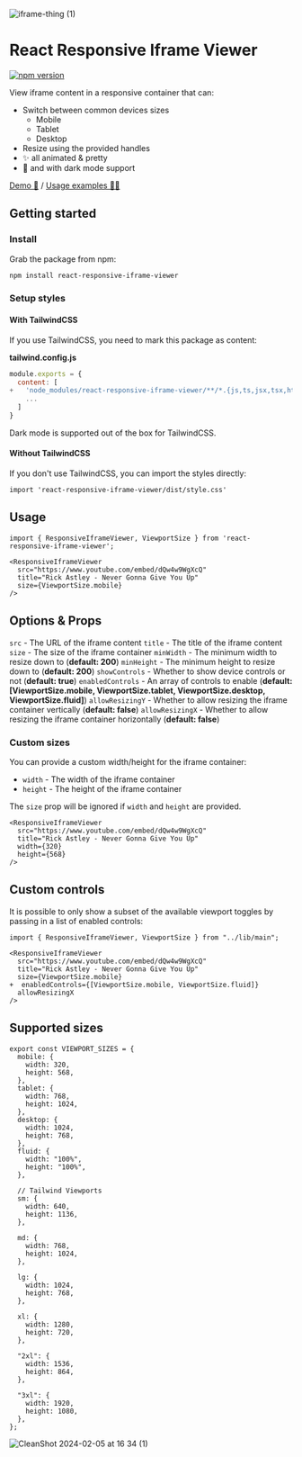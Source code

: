 ![iframe-thing (1)](https://github.com/danmindru/react-responsive-iframe-viewer/assets/1515742/94a50b53-0344-4b91-bec6-1c4d33034f9b)


# React Responsive Iframe Viewer
[![npm version](https://badge.fury.io/js/react-responsive-iframe-viewer.svg)](https://badge.fury.io/js/react-responsive-iframe-viewer)

View iframe content in a responsive container that can:

- Switch between common devices sizes
  - Mobile
  - Tablet
  - Desktop
- Resize using the provided handles
- ✨ all animated & pretty
- 🌚 and with dark mode support


[Demo 🚀](https://react-responsive-iframe-viewer.vercel.app/) / [Usage examples 👨‍💻](https://github.com/danmindru/react-responsive-iframe-viewer/blob/main/src/App.tsx)

## Getting started


### Install
Grab the package from npm:

```bash
npm install react-responsive-iframe-viewer
```

### Setup styles

#### With TailwindCSS
If you use TailwindCSS, you need to mark this package as content:

**tailwind.config.js**

```js
module.exports = {
  content: [
+   'node_modules/react-responsive-iframe-viewer/**/*.{js,ts,jsx,tsx,html}',
    ...
  ]
}
```

Dark mode is supported out of the box for TailwindCSS.

#### Without TailwindCSS
If you don't use TailwindCSS, you can import the styles directly:

```tsx
import 'react-responsive-iframe-viewer/dist/style.css'
```

## Usage

```tsx
import { ResponsiveIframeViewer, ViewportSize } from 'react-responsive-iframe-viewer';

<ResponsiveIframeViewer
  src="https://www.youtube.com/embed/dQw4w9WgXcQ"
  title="Rick Astley - Never Gonna Give You Up"
  size={ViewportSize.mobile}
/>
```

## Options & Props
`src` - The URL of the iframe content
`title` - The title of the iframe content
`size` - The size of the iframe container
`minWidth` - The minimum width to resize down to (**default: 200**)
`minHeight` - The minimum height to resize down to (**default: 200**)
`showControls` - Whether to show device controls or not (**default: true**)
`enabledControls` - An array of controls to enable (**default: [ViewportSize.mobile, ViewportSize.tablet, ViewportSize.desktop, ViewportSize.fluid]**)
`allowResizingY` - Whether to allow resizing the iframe container vertically (**default: false**)
`allowResizingX` - Whether to allow resizing the iframe container horizontally (**default: false**)


### Custom sizes

You can provide a custom width/height for the iframe container:
- `width` - The width of the iframe container
- `height` - The height of the iframe container

The `size` prop will be ignored if `width` and `height` are provided.

```tsx
<ResponsiveIframeViewer
  src="https://www.youtube.com/embed/dQw4w9WgXcQ"
  title="Rick Astley - Never Gonna Give You Up"
  width={320}
  height={568}
/>
```

## Custom controls

It is possible to only show a subset of the available viewport toggles by passing in a list of enabled controls:

```tsx
import { ResponsiveIframeViewer, ViewportSize } from "../lib/main";

<ResponsiveIframeViewer
  src="https://www.youtube.com/embed/dQw4w9WgXcQ"
  title="Rick Astley - Never Gonna Give You Up"
  size={ViewportSize.mobile}
+  enabledControls={[ViewportSize.mobile, ViewportSize.fluid]}
  allowResizingX
/>
```

## Supported sizes

```tsx
export const VIEWPORT_SIZES = {
  mobile: {
    width: 320,
    height: 568,
  },
  tablet: {
    width: 768,
    height: 1024,
  },
  desktop: {
    width: 1024,
    height: 768,
  },
  fluid: {
    width: "100%",
    height: "100%",
  },

  // Tailwind Viewports
  sm: {
    width: 640,
    height: 1136,
  },

  md: {
    width: 768,
    height: 1024,
  },

  lg: {
    width: 1024,
    height: 768,
  },

  xl: {
    width: 1280,
    height: 720,
  },

  "2xl": {
    width: 1536,
    height: 864,
  },

  "3xl": {
    width: 1920,
    height: 1080,
  },
};
```

![CleanShot 2024-02-05 at 16 34 (1)](https://github.com/danmindru/react-responsive-iframe-viewer/assets/1515742/aa130a18-9997-4dfd-a607-1e3c65c4840c)

